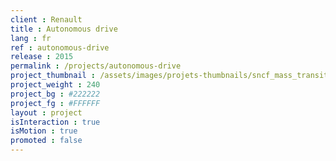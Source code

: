 ```yaml
---
client : Renault
title : Autonomous drive
lang : fr
ref : autonomous-drive
release : 2015
permalink : /projects/autonomous-drive
project_thumbnail : /assets/images/projets-thumbnails/sncf_mass_transit_thumb.png
project_weight : 240
project_bg : #222222
project_fg : #FFFFFF
layout : project
isInteraction : true
isMotion : true
promoted : false
---
```

